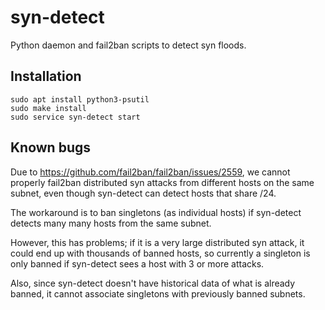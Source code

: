 # syn-detect

Python daemon and fail2ban scripts to detect syn floods.

## Installation

```
sudo apt install python3-psutil
sudo make install
sudo service syn-detect start
```

## Known bugs

Due to https://github.com/fail2ban/fail2ban/issues/2559, we cannot properly
fail2ban distributed syn attacks from different hosts on the same subnet,
even though syn-detect can detect hosts that share /24.

The workaround is to ban singletons (as individual hosts) if syn-detect
detects many many hosts from the same subnet.

However, this has problems; if it is a very large distributed syn attack,
it could end up with thousands of banned hosts, so currently a singleton
is only banned if syn-detect sees a host with 3 or more attacks.

Also, since syn-detect doesn't have historical data of what is already
banned, it cannot associate singletons with previously banned subnets.
